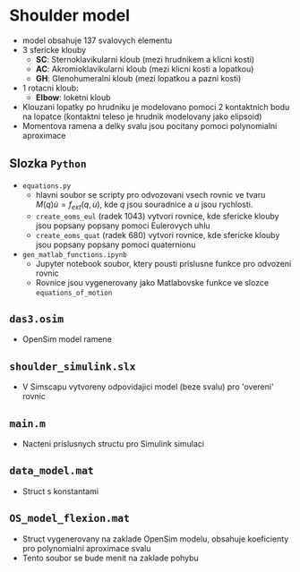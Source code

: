 # Shoulder model

- model obsahuje 137 svalovych elementu
- 3 sfericke klouby
    - **SC**: Sternoklavikularni kloub (mezi hrudnikem a klicni kosti)
    - **AC**: Akromioklavikularni kloub (mezi klicni kosti a lopatkou)
    - **GH**: Glenohumeralni kloub (mezi lopatkou a pazni kosti)
- 1 rotacni kloub:
    - **Elbow**: loketni kloub
- Klouzani lopatky po hrudniku je modelovano pomoci 2 kontaktnich bodu na lopatce (kontaktni teleso je hrudnik modelovany jako elipsoid)
- Momentova ramena a delky svalu jsou pocitany pomoci polynomialni aproximace
 
## Slozka `Python`
- `equations.py`
  - hlavni soubor se scripty pro odvozovani vsech rovnic ve tvaru $M(q)\dot{u} = f_{ext}(q,u)$, kde $q$ jsou souradnice a $u$ jsou rychlosti.
  - `create_eoms_eul` (radek 1043) vytvori rovnice, kde sfericke klouby jsou popsany popsany pomoci Eulerovych uhlu
  - `create_eoms_quat` (radek 680) vytvori rovnice, kde sfericke klouby jsou popsany popsany pomoci quaternionu 
- `gen_matlab_functions.ipynb`
  - Jupyter notebook soubor, ktery pousti prislusne funkce pro odvozeni rovnic
  - Rovnice jsou vygenerovany jako Matlabovske funkce ve slozce `equations_of_motion`

## `das3.osim`
- OpenSim model ramene

## `shoulder_simulink.slx`
- V Simscapu vytvoreny odpovidajici model (beze svalu) pro 'overeni' rovnic

## `main.m`
- Nacteni prislusnych structu pro Simulink simulaci

## `data_model.mat`
- Struct s konstantami

## `OS_model_flexion.mat`
- Struct vygenerovany na zaklade OpenSim modelu, obsahuje koeficienty pro polynomialni aproximace svalu
- Tento soubor se bude menit na zaklade pohybu
